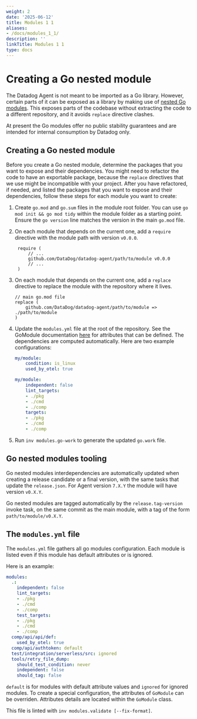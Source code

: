 ```yaml
---
weight: 2
date: '2025-06-12'
title: Modules 1 1
aliases:
- /docs/modules_1_1/
description: ''
linkTitle: Modules 1 1
type: docs
---
```


# Creating a Go nested module

The Datadog Agent is not meant to be imported as a Go library. However, certain parts of it can be exposed as a library by making use of [nested Go modules](https://github.com/go-modules-by-example/index/blob/master/009_submodules/README.md). This exposes parts of the codebase without extracting the code to a different repository, and it avoids `replace` directive clashes.

At present the Go modules offer no public stability guarantees and are intended for internal consumption by Datadog only.

## Creating a Go nested module

Before you create a Go nested module, determine the packages that you want to expose and their dependencies. You might need to refactor the code to have an exportable package, because the `replace` directives that we use might be incompatible with your project.
After you have refactored, if needed, and listed the packages that you want to expose and their dependencies, follow these steps for each module you want to create:

1. Create `go.mod` and `go.sum` files in the module root folder. You can use `go mod init && go mod tidy` within the module folder as a starting point. Ensure the `go version` line matches the version in the main `go.mod` file.
1. On each module that depends on the current one, add a `require` directive with the module path with version `v0.0.0`.
   ```
    require (
        // ...
        github.com/DataDog/datadog-agent/path/to/module v0.0.0
        // ...
    )
    ```
1. On each module that depends on the current one, add a `replace` directive to replace the module with the repository where it lives.
    ```
    // main go.mod file
    replace (
 	    github.com/DataDog/datadog-agent/path/to/module => ./path/to/module
    )
    ```
1. Update the `modules.yml` file at the root of the repository. See the GoModule documentation [here](/tasks/libs/common/gomodules.py) for attributes that can be defined. The dependencies are computed automatically. Here are two example configurations:

    ```yaml
    my/module:
        condition: is_linux
        used_by_otel: true
    ```

    ```yaml
    my/module:
        independent: false
        lint_targets:
        - ./pkg
        - ./cmd
        - ./comp
        targets:
        - ./pkg
        - ./cmd
        - ./comp
    ```

1. Run `inv modules.go-work` to generate the updated `go.work` file.

## Go nested modules tooling

Go nested modules interdependencies are automatically updated when creating a release candidate or a final version, with the same tasks that update the `release.json`. For Agent version `7.X.Y` the module will have version `v0.X.Y`.

Go nested modules are tagged automatically by the `release.tag-version` invoke task, on the same commit as the main module, with a tag of the form `path/to/module/v0.X.Y`.

## The `modules.yml` file

The `modules.yml` file gathers all go modules configuration.
Each module is listed even if this module has default attributes or is ignored.

Here is an example:

```yaml
modules:
  .:
    independent: false
    lint_targets:
    - ./pkg
    - ./cmd
    - ./comp
    test_targets:
    - ./pkg
    - ./cmd
    - ./comp
  comp/api/api/def:
    used_by_otel: true
  comp/api/authtoken: default
  test/integration/serverless/src: ignored
  tools/retry_file_dump:
    should_test_condition: never
    independent: false
    should_tag: false
```

`default` is for modules with default attribute values and `ignored` for ignored modules.
To create a special configuration, the attributes of `GoModule` can be overriden. Attributes details are located within the `GoModule` class.

This file is linted with `inv modules.validate [--fix-format]`.
